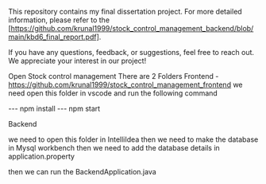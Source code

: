 This repository contains my final dissertation project. For more detailed information, please refer to the [https://github.com/krunal1999/stock_control_management_backend/blob/main/kbd6_final_report.pdf].

If you have any questions, feedback, or suggestions, feel free to reach out. We appreciate your interest in our project!


Open Stock control management 
There are 2 Folders 
Frontend -  https://github.com/krunal1999/stock_control_management_frontend
we need open this folder in vscode and run the following command

---  npm install
--- npm start


Backend

we need to open this folder in IntelliIdea 
then we need to make the database in Mysql workbench
then we need to add the  database details in application.property

then we can run the BackendApplication.java

